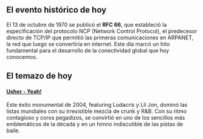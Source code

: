 ## El evento histórico de hoy
El 13 de octubre de 1970 se publicó el **RFC 66**, que estableció la especificación del protocolo NCP (Network Control Protocol), el predecesor directo de TCP/IP que permitió las primeras comunicaciones en ARPANET, la red que luego se convertiría en internet. Este día marcó un hito fundamental para el desarrollo de la conectividad global que hoy conocemos.

## El temazo de hoy
#### [Usher - Yeah!](https://www.youtube.com/watch?v=GxBSyx85Kp8)
Este éxito monumental de 2004, featuring Ludacris y Lil Jon, dominó las listas mundiales con su irresistible mezcla de crunk y R&B. Con su ritmo contagioso y coros pegadizos, se convirtió en uno de los sencillos más emblemáticos de la década y en un himno indiscutible de las pistas de baile.

